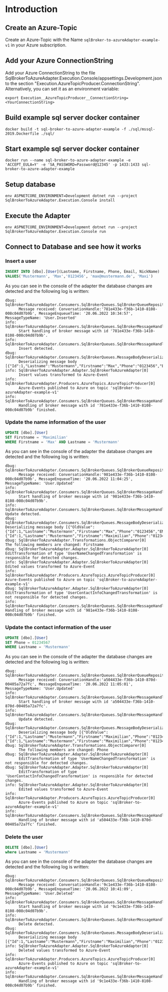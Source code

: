 # Introduction

## Create an Azure-Topic
Create an Azure-Topic with the Name `sqlBroker-to-azureAdapter-example-v1` in your Azure subscription.

## Add your Azure ConnectionString
Add your Azure ConnectionString to the file SqlBrokerToAzureAdapter.Execution.Console/appsettings.Development.json to the section "Execution.AzureTopicProducer.ConnectionString".
Alternatively, you can set it as an environment variable:
```shell
export Execution__AzureTopicProducer__ConnectionString=<YourConnectionString>
```


## Build example sql server docker container

```shell
docker build -t sql-broker-to-azure-adapter-example -f ./sql/mssql-2019.Dockerfile ./sql/
```

## Start example sql server docker container

```shell
docker run --name sql-broker-to-azure-adapter-example -e 'ACCEPT_EULA=Y' -e 'SA_PASSWORD=Password@12345' -p 1433:1433 sql-broker-to-azure-adapter-example
```

## Setup database

```shell
env ASPNETCORE_ENVIRONMENT=Development dotnet run --project SqlBrokerToAzureAdapter.Execution.Console install
```

## Execute the Adapter

```shell
env ASPNETCORE_ENVIRONMENT=Development dotnet run --project SqlBrokerToAzureAdapter.Execution.Console run
```

## Connect to Database and see how it works

### Insert a user

```sql
INSERT INTO [dbo].[User](Lastname, Firstname, Phone, Email, NickName)
VALUES('Mustermann', 'Max','0123456', 'max@mustermann.de', 'Maxi')
```

As you can see in the console of the adapter the database changes are detected and the following log is written:
```shell
dbug: SqlBrokerToAzureAdapter.Consumers.SqlBrokerQueues.SqlBrokerQueueRepository[0]
      Message received: ConversationHandle:'781e433e-f36b-1410-8108-008c04d07b9b', MessageEnqueueTime: '20.06.2022 10:34:57', MessageTypeName: 'User.Inserted'
info: SqlBrokerToAzureAdapter.Consumers.SqlBrokerQueues.SqlBrokerMessageHandler[0]
      Start handling of broker message with id '781e433e-f36b-1410-8108-008c04d07b9b'.
info: SqlBrokerToAzureAdapter.Consumers.SqlBrokerQueues.SqlBrokerMessageHandler[0]
      Insert detected.
dbug: SqlBrokerToAzureAdapter.Consumers.SqlBrokerQueues.MessageBodyDeserializer[0]
      Deserializing message body [{"Id":1,"Lastname":"Mustermann","Firstname":"Max","Phone":"0123456","EMail":"max@mustermann.de","NickName":"Maxi"}].
info: SqlBrokerToAzureAdapter.Adapter.SqlBrokerToAzureAdapter[0]
      Insert values transformed to Azure-Event
info: SqlBrokerToAzureAdapter.Producers.AzureTopics.AzureTopicProducer[0]
      Azure-Events published to Azure on topic 'sqlBroker-to-azureAdapter-example-v1'
info: SqlBrokerToAzureAdapter.Consumers.SqlBrokerQueues.SqlBrokerMessageHandler[0]
      Handling of broker message with id '781e433e-f36b-1410-8108-008c04d07b9b' finished.
```

### Update the name information of the user

```sql
UPDATE [dbo].[User]
SET Firstname = 'Maximilian'
WHERE Firstname = 'Max' AND Lastname = 'Mustermann'
```

As you can see in the console of the adapter the database changes are detected and the following log is written:
```shell
dbug: SqlBrokerToAzureAdapter.Consumers.SqlBrokerQueues.SqlBrokerQueueRepository[0]
      Message received: ConversationHandle:'981e433e-f36b-1410-8108-008c04d07b9b', MessageEnqueueTime: '20.06.2022 11:04:25', MessageTypeName: 'User.Updated'
info: SqlBrokerToAzureAdapter.Consumers.SqlBrokerQueues.SqlBrokerMessageHandler[0]
      Start handling of broker message with id '981e433e-f36b-1410-8108-008c04d07b9b'.
info: SqlBrokerToAzureAdapter.Consumers.SqlBrokerQueues.SqlBrokerMessageHandler[0]
Update detected.
dbug: SqlBrokerToAzureAdapter.Consumers.SqlBrokerQueues.MessageBodyDeserializer[0]
Deserializing message body [{"OldValue":{"Id":1,"Lastname":"Mustermann","Firstname":"Max","Phone":"0123456","EMail":"max@mustermann.de","NickName":"Maxi"},"NewValue":{"Id":1,"Lastname":"Mustermann","Firstname":"Maximilian","Phone":"0123456","EMail":"max@mustermann.de","NickName":"Maxi"}},].
dbug: SqlBrokerToAzureAdapter.Transformations.ObjectComparer[0]
The following members are changed: Firstname
dbug: SqlBrokerToAzureAdapter.Adapter.SqlBrokerToAzureAdapter[0]
EditTransformation of type 'UserNameChangedTransformation' is responsible for detected changes.
info: SqlBrokerToAzureAdapter.Adapter.SqlBrokerToAzureAdapter[0]
Edited values transformed to Azure-Event
info: SqlBrokerToAzureAdapter.Producers.AzureTopics.AzureTopicProducer[0]
Azure-Events published to Azure on topic 'sqlBroker-to-azureAdapter-example-v1'
dbug: SqlBrokerToAzureAdapter.Adapter.SqlBrokerToAzureAdapter[0]
EditTransformation of type 'UserContactInfoChangedTransformation' is not responsible for detected changes.
info: SqlBrokerToAzureAdapter.Consumers.SqlBrokerQueues.SqlBrokerMessageHandler[0]
Handling of broker message with id '981e433e-f36b-1410-8108-008c04d07b9b' finished.
```

### Update the contact information of the user

```sql
UPDATE [dbo].[User]
SET Phone = 01234567
WHERE Lastname = 'Mustermann'
```

As you can see in the console of the adapter the database changes are detected and the following log is written:
```shell
dbug: SqlBrokerToAzureAdapter.Consumers.SqlBrokerQueues.SqlBrokerQueueRepository[0]
      Message received: ConversationHandle:'a504433e-f36b-1410-870d-00405a72a7fc', MessageEnqueueTime: '20.06.2022 11:05:01', MessageTypeName: 'User.Updated'
info: SqlBrokerToAzureAdapter.Consumers.SqlBrokerQueues.SqlBrokerMessageHandler[0]
      Start handling of broker message with id 'a504433e-f36b-1410-870d-00405a72a7fc'.
info: SqlBrokerToAzureAdapter.Consumers.SqlBrokerQueues.SqlBrokerMessageHandler[0]
      Update detected.
dbug: SqlBrokerToAzureAdapter.Consumers.SqlBrokerQueues.MessageBodyDeserializer[0]
      Deserializing message body [{"OldValue":{"Id":1,"Lastname":"Mustermann","Firstname":"Maximilian","Phone":"0123456","EMail":"max@mustermann.de","NickName":"Maxi"},"NewValue":{"Id":1,"Lastname":"Mustermann","Firstname":"Maximilian","Phone":"01234567","EMail":"max@mustermann.de","NickName":"Maxi"}},].
dbug: SqlBrokerToAzureAdapter.Transformations.ObjectComparer[0]
      The following members are changed: Phone
dbug: SqlBrokerToAzureAdapter.Adapter.SqlBrokerToAzureAdapter[0]
      EditTransformation of type 'UserNameChangedTransformation' is not responsible for detected changes.
dbug: SqlBrokerToAzureAdapter.Adapter.SqlBrokerToAzureAdapter[0]
      EditTransformation of type 'UserContactInfoChangedTransformation' is responsible for detected changes.
info: SqlBrokerToAzureAdapter.Adapter.SqlBrokerToAzureAdapter[0]
      Edited values transformed to Azure-Event
info: SqlBrokerToAzureAdapter.Producers.AzureTopics.AzureTopicProducer[0]
      Azure-Events published to Azure on topic 'sqlBroker-to-azureAdapter-example-v1'
info: SqlBrokerToAzureAdapter.Consumers.SqlBrokerQueues.SqlBrokerMessageHandler[0]
      Handling of broker message with id 'a504433e-f36b-1410-870d-00405a72a7fc' finished.
```

### Delete the user

```sql
DELETE [dbo].[User]
where Lastname = 'Mustermann'
```

As you can see in the console of the adapter the database changes are detected and the following log is written:
```shell
dbug: SqlBrokerToAzureAdapter.Consumers.SqlBrokerQueues.SqlBrokerQueueRepository[0]
      Message received: ConversationHandle:'9c1e433e-f36b-1410-8108-008c04d07b9b', MessageEnqueueTime: '20.06.2022 10:41:09', MessageTypeName: 'User.Deleted'
info: SqlBrokerToAzureAdapter.Consumers.SqlBrokerQueues.SqlBrokerMessageHandler[0]
      Start handling of broker message with id '9c1e433e-f36b-1410-8108-008c04d07b9b'.
info: SqlBrokerToAzureAdapter.Consumers.SqlBrokerQueues.SqlBrokerMessageHandler[0]
      Delete detected.
dbug: SqlBrokerToAzureAdapter.Consumers.SqlBrokerQueues.MessageBodyDeserializer[0]
      Deserializing message body [{"Id":1,"Lastname":"Mustermann","Firstname":"Maximilian","Phone":"0123456","EMail":"max@mustermann.de","NickName":"Maxi"}].
info: SqlBrokerToAzureAdapter.Adapter.SqlBrokerToAzureAdapter[0]
      Deleted values transformed to Azure-Event
info: SqlBrokerToAzureAdapter.Producers.AzureTopics.AzureTopicProducer[0]
      Azure-Events published to Azure on topic 'sqlBroker-to-azureAdapter-example-v1'
info: SqlBrokerToAzureAdapter.Consumers.SqlBrokerQueues.SqlBrokerMessageHandler[0]
      Handling of broker message with id '9c1e433e-f36b-1410-8108-008c04d07b9b' finished.
```